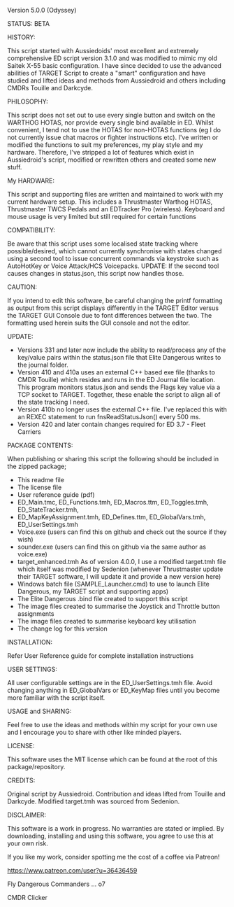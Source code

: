 
Version 5.0.0 (Odyssey)

STATUS: BETA

HISTORY:

This script started with Aussiedoids' most excellent and extremely comprehensive ED script version 3.1.0
and was modified to mimic my old Saitek X-55 basic configuration. I have since decided to use the advanced
abilities of TARGET Script to create a "smart" configuration and have studied and lifted ideas and methods
from Aussiedroid and others including CMDRs Touille and Darkcyde.

PHILOSOPHY: 

This script does not set out to use every single button and switch on the WARTHOG HOTAS, nor provide 
every single bind available in ED. Whilst convenient, I tend not to use the HOTAS for non-HOTAS functions
(eg I do not currently issue chat macros or fighter instructions etc).
I've written or modified the functions to suit my preferences, my play style and my hardware. Therefore, I've
stripped a lot of features which exist in Aussiedroid's script, modified or rewritten others and created some
new stuff.

My HARDWARE:

This script and supporting files are written and maintained to work with my current hardware setup.
This includes a Thrustmaster Warthog HOTAS, Thrustmaster TWCS Pedals and an EDTracker Pro (wireless).
Keyboard and mouse usage is very limited but still required for certain functions

COMPATIBILITY: 

Be aware that this script uses some localised state tracking where possible/desired, which cannot currently
synchronise with states changed using a second tool to issue concurrent commands via keystroke such as 
AutoHotKey or Voice Attack/HCS Voicepacks. UPDATE: If the second tool causes changes in status.json, this script now handles those.

CAUTION: 

If you intend to edit this software, be careful changing the printf formatting as output from this script
displays differently in the TARGET Editor versus the TARGET GUI Console due to font differences between the two.
The formatting used herein suits the GUI console and not the editor.
 
UPDATE:

- Versions 331 and later now include the ability to read/process any of the key/value pairs within the
status.json file that Elite Dangerous writes to the journal folder. 
- Version 410 and 410a uses an external C++ based exe file (thanks to CMDR Touille) which resides and runs in the ED Journal file location. This program monitors status.json and sends the Flags key value via a TCP socket to TARGET.
Together, these enable the script to align all of the state tracking I need.
- Version 410b no longer uses the external C++ file. I've replaced this with an REXEC statement to run fnsReadStatusJson() every 500 ms.
- Version 420 and later contain changes required for ED 3.7 - Fleet Carriers

PACKAGE CONTENTS: 

When publishing or sharing this script the following should be included in the zipped package;
- This readme file
- The license file
- User reference guide (pdf)
- ED_Main.tmc, ED_Functions.tmh, ED_Macros.ttm, ED_Toggles.tmh, ED_StateTracker.tmh, 
- ED_MapKeyAssignment.tmh, ED_Defines.ttm, ED_GlobalVars.tmh, ED_UserSettings.tmh 
- Voice.exe (users can find this on github and check out the source if they wish)
- sounder.exe (users can find this on github via the same author as voice.exe)
- target_enhanced.tmh As of version 4.0.0, I use a modified target.tmh file which itself was modified by Sedenion
(whenever Thrustmaster update their TARGET software, I will update it and provide a new version here)
- Windows batch file (SAMPLE_Launcher.cmd) to use to launch Elite Dangerous, my TARGET script and supporting apps)
- The Elite Dangerous .bind file created to support this script
- The image files created to summarise the Joystick and Throttle button assignments
- The image files created to summarise keyboard key utilisation
- The change log for this version

INSTALLATION:

Refer User Reference guide for complete installation instructions 

USER SETTINGS:

All user configurable settings are in the ED_UserSettings.tmh file.
Avoid changing anything in ED_GlobalVars or ED_KeyMap files until you become more familiar with the script itself.

USAGE and SHARING: 

Feel free to use the ideas and methods within my script for your own use and I encourage you to share with other like minded players.

LICENSE:

This software uses the MIT license which can be found at the root of this package/repository.

CREDITS:

Original script by Aussiedroid.
Contribution and ideas lifted from Touille and Darkcyde.
Modified target.tmh was sourced from Sedenion.

DISCLAIMER:

This software is a work in progress. 
No warranties are stated or implied.
By downloading, installing and using this software, you agree to use this at your own risk.

If you like my work, consider spotting me the cost of a coffee via Patreon!

https://www.patreon.com/user?u=36436459

Fly Dangerous Commanders ... o7

CMDR Clicker

